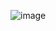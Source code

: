 ![image](https://github.com/Sye0001/Clean-Simple-Bio-Page/assets/119392569/2f91a4c6-b0c4-4004-afb2-2704f72e4d3f)
